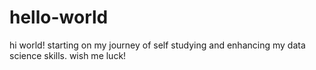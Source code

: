 # hello-world
hi world! starting on my journey of self studying and enhancing my data science skills. wish me luck! 
